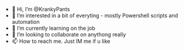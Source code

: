- 👋 Hi, I’m @KrankyPants
- 👀 I’m interested in a bit of everyting - mostly Powershell scripts and automation
- 🌱 I’m currently learning on the job
- 💞️ I’m looking to collaborate on anythong really 
- 📫 How to reach me. Just IM me if u like

<!---
KrankyPants/KrankyPants is a ✨ special ✨ repository because its `README.md` (this file) appears on your GitHub profile.
You can click the Preview link to take a look at your changes.
--->
